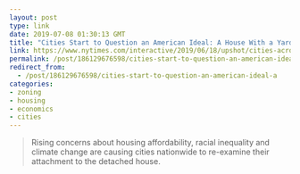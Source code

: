 ```yaml
---
layout: post
type: link
date: 2019-07-08 01:30:13 GMT
title: "Cities Start to Question an American Ideal: A House With a Yard on Every Lot"
link: https://www.nytimes.com/interactive/2019/06/18/upshot/cities-across-america-question-single-family-zoning.html
permalink: /post/186129676598/cities-start-to-question-an-american-ideal-a
redirect_from: 
  - /post/186129676598/cities-start-to-question-an-american-ideal-a
categories:
- zoning
- housing
- economics
- cities
---
```

<blockquote>Rising concerns about housing affordability, racial inequality and climate change are causing cities nationwide to re-examine their attachment to the detached house.</blockquote>